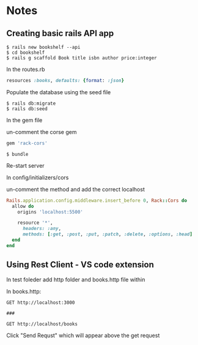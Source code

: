 # Notes

## Creating basic rails API app

```
$ rails new bookshelf --api
$ cd bookshelf
$ rails g scaffold Book title isbn author price:integer
```

In the routes.rb  

```ruby
resources :books, defaults: {format: :json}
```
Populate the database using the seed file

```
$ rails db:migrate
$ rails db:seed
```

In the gem file 

un-comment the corse gem 
```ruby
gem 'rack-cors'
```

```
$ bundle
```
Re-start server


In config/initializers/cors 

un-comment the method and add the correct localhost
```ruby
Rails.application.config.middleware.insert_before 0, Rack::Cors do
  allow do
    origins 'localhost:5500'

    resource '*',
      headers: :any,
      methods: [:get, :post, :put, :patch, :delete, :options, :head]
  end
end
```

## Using Rest Client - VS code extension

In test foleder add http folder and books.http file within

In books.http:

```http
GET http://localhost:3000

###

GET http://localhost/books

```

Click "Send Requst" which will appear above the get request